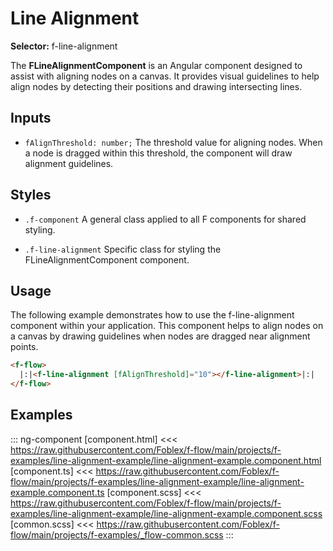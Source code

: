 ﻿# Line Alignment 

**Selector:** f-line-alignment

The **FLineAlignmentComponent** is an Angular component designed to assist with aligning nodes on a canvas. It provides visual guidelines to help align nodes by detecting their positions and drawing intersecting lines.

## Inputs

- `fAlignThreshold: number;` The threshold value for aligning nodes. When a node is dragged within this threshold, the component will draw alignment guidelines.

## Styles

- `.f-component` A general class applied to all F components for shared styling.

- `.f-line-alignment` Specific class for styling the FLineAlignmentComponent component.

## Usage

The following example demonstrates how to use the f-line-alignment component within your application. This component helps to align nodes on a canvas by drawing guidelines when nodes are dragged near alignment points.

```html
<f-flow>
  |:|<f-line-alignment [fAlignThreshold]="10"></f-line-alignment>|:|
</f-flow>
```

## Examples

::: ng-component <line-alignment-example></line-alignment-example>
[component.html] <<< https://raw.githubusercontent.com/Foblex/f-flow/main/projects/f-examples/line-alignment-example/line-alignment-example.component.html
[component.ts] <<< https://raw.githubusercontent.com/Foblex/f-flow/main/projects/f-examples/line-alignment-example/line-alignment-example.component.ts
[component.scss] <<< https://raw.githubusercontent.com/Foblex/f-flow/main/projects/f-examples/line-alignment-example/line-alignment-example.component.scss
[common.scss] <<< https://raw.githubusercontent.com/Foblex/f-flow/main/projects/f-examples/_flow-common.scss
:::
